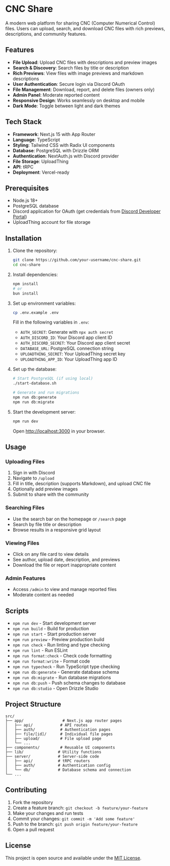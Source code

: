 # CNC Share

A modern web platform for sharing CNC (Computer Numerical Control) files. Users can upload, search, and download CNC files with rich previews, descriptions, and community features.

## Features

- **File Upload**: Upload CNC files with descriptions and preview images
- **Search & Discovery**: Search files by title or description
- **Rich Previews**: View files with image previews and markdown descriptions
- **User Authentication**: Secure login via Discord OAuth
- **File Management**: Download, report, and delete files (owners only)
- **Admin Panel**: Moderate reported content
- **Responsive Design**: Works seamlessly on desktop and mobile
- **Dark Mode**: Toggle between light and dark themes

## Tech Stack

- **Framework**: Next.js 15 with App Router
- **Language**: TypeScript
- **Styling**: Tailwind CSS with Radix UI components
- **Database**: PostgreSQL with Drizzle ORM
- **Authentication**: NextAuth.js with Discord provider
- **File Storage**: UploadThing
- **API**: tRPC
- **Deployment**: Vercel-ready

## Prerequisites

- Node.js 18+
- PostgreSQL database
- Discord application for OAuth (get credentials from [Discord Developer Portal](https://discord.com/developers/applications))
- UploadThing account for file storage

## Installation

1. Clone the repository:

   ```bash
   git clone https://github.com/your-username/cnc-share.git
   cd cnc-share
   ```

2. Install dependencies:

   ```bash
   npm install
   # or
   bun install
   ```

3. Set up environment variables:

   ```bash
   cp .env.example .env
   ```

   Fill in the following variables in `.env`:

   - `AUTH_SECRET`: Generate with `npx auth secret`
   - `AUTH_DISCORD_ID`: Your Discord app client ID
   - `AUTH_DISCORD_SECRET`: Your Discord app client secret
   - `DATABASE_URL`: PostgreSQL connection string
   - `UPLOADTHING_SECRET`: Your UploadThing secret key
   - `UPLOADTHING_APP_ID`: Your UploadThing app ID

4. Set up the database:

   ```bash
   # Start PostgreSQL (if using local)
   ./start-database.sh

   # Generate and run migrations
   npm run db:generate
   npm run db:migrate
   ```

5. Start the development server:

   ```bash
   npm run dev
   ```

   Open [http://localhost:3000](http://localhost:3000) in your browser.

## Usage

### Uploading Files

1. Sign in with Discord
2. Navigate to `/upload`
3. Fill in title, description (supports Markdown), and upload CNC file
4. Optionally add preview images
5. Submit to share with the community

### Searching Files

- Use the search bar on the homepage or `/search` page
- Search by file title or description
- Browse results in a responsive grid layout

### Viewing Files

- Click on any file card to view details
- See author, upload date, description, and previews
- Download the file or report inappropriate content

### Admin Features

- Access `/admin` to view and manage reported files
- Moderate content as needed

## Scripts

- `npm run dev` - Start development server
- `npm run build` - Build for production
- `npm run start` - Start production server
- `npm run preview` - Preview production build
- `npm run check` - Run linting and type checking
- `npm run lint` - Run ESLint
- `npm run format:check` - Check code formatting
- `npm run format:write` - Format code
- `npm run typecheck` - Run TypeScript type checking
- `npm run db:generate` - Generate database schema
- `npm run db:migrate` - Run database migrations
- `npm run db:push` - Push schema changes to database
- `npm run db:studio` - Open Drizzle Studio

## Project Structure

```
src/
├── app/                 # Next.js app router pages
│   ├── api/            # API routes
│   ├── auth/           # Authentication pages
│   ├── file/[id]/      # Individual file pages
│   ├── upload/         # File upload page
│   └── ...
├── components/         # Reusable UI components
├── lib/               # Utility functions
├── server/            # Server-side code
│   ├── api/           # tRPC routers
│   ├── auth/          # Authentication config
│   └── db/            # Database schema and connection
└── ...
```

## Contributing

1. Fork the repository
2. Create a feature branch: `git checkout -b feature/your-feature`
3. Make your changes and run tests
4. Commit your changes: `git commit -m 'Add some feature'`
5. Push to the branch: `git push origin feature/your-feature`
6. Open a pull request

## License

This project is open source and available under the [MIT License](LICENSE).
